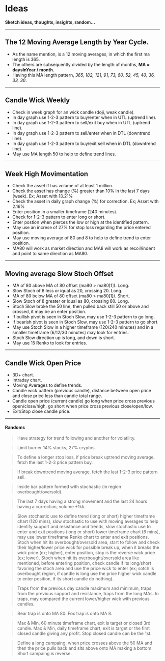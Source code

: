 # Ideas

**Sketch ideas, thoughts, insights, random...**

---

## The 12 Moving Average Length by Year Cycle.
* As the name mention, is a 12 moving averages, in which the first ma length is 365.
* The others are subsequently divided by the length of months, **MA = daysInYear / month**.
* Having this MA length pattern, _365, 182, 121, 91, 73, 60, 52, 45, 40, 36, 33, 30_.

---

## Candle Wick Weekly
* Check in week graph for an wick candle (doji, weak candle).
* In day graph use 1-2-3 pattern to buy/enter when in UTL (uptrend line).
* In day graph use 1-2-3 pattern to sell/exit buy when in UTL (uptrend line).
* In day graph use 1-2-3 pattern to sell/enter when in DTL (downtrend line).
* In day graph use 1-2-3 pattern to buy/exit sell when in DTL (downtrend line).
* May use MA length 50 to help to define trend lines.

---

## Week High Movimentation
* Check the asset if has volume of at least 1 million.
* Check the asset has change (%) greater than 10% in the last 7 days (week). Ex; Asset with 13.21%
* Check the asset in daily graph change (%) for correction. Ex; Asset with 2.16%
* Enter position in a smaller timeframe (240 minutes).
* Check for 1-2-3 pattern to enter long or short.
* Enter postion when pierces the low or high at the identified pattern.
* May use an increse of 27% for stop loss regarding the price entered position.
* May use moving average of 80 and 8 to help to define trend to enter position.
* MA80 will work as market direction and MA8 will work as recoil/indent and point to same direction as MA80.

---

## Moving average Slow Stoch Offset
* MA of 80 above MA of 80 offset (ma80 > ma80[1]). Long.
* Slow Stoch of 8 less or iqual as 20, crossing 20. Long.
* MA of 80 below MA of 80 offset (ma80 > ma80[1]). Short.
* Slow Stoch of 8 greater or iqual as 80, crossing 80. Long.
* Stoch Slow broke the 50 line, then pulled back still 50 or above and crossed, it may be an enter position.
* If bullish pivot is seen in Stoch Slow, may use 1-2-3 pattern to go long.
* If bearish pivot is seen in Stoch Slow, may use 1-2-3 pattern to go short.
* May use Stoch Slow in a higher timeframe (120/240 minutes) and in a smaller timeframe (6/12/30 minutes) may look for entries.
* Stoch Slow direction up is long, and down is short.
* May use 15 Renko to look for entries.

---

## Candle Wick Open Price
* 3D+ chart.
* Intraday chart.
* Moving Averages to define trends.
* Candle wick pattern (previous candle), distance between open price and close price less than candle total range.
* Candle open price (current candle) go long when price cross previous open/close/high, go short when price cross previous close/open/low.
* Exit/Stop close candle price.
---

#### Randoms
> Have strategy for trend following and another for volatility.

> Limit burner 14% stocks, 27% cryptos.

> To define a longer stop loss, if price break uptrend moving average, fetch the last 1-2-3 price pattern buy.

> If break downtrend moving average, fetch the last 1-2-3 price pattern sell.

> Inside bar pattern formed with stochastic (in region overbought/oversold).

> The last 7 days having a strong movement and the last 24 hours having a correction, volume +1kk.

> Slow stochastic use to define trend (long or short) higher timeframe chart (120 mins),
> slow stochastic to use with moving averages to help identify support and resistance and trends,
> slow stochastic use to enter and exit positions (long or short) lower timeframe chart (6 mins),
> may use lower timeframe Renko chart to enter and exit positions.
> Stoch when hit its overbought/oversold area, start to follow and check their higher/lower price wick for possible break up, when it breaks the wick price (ex; higher), enter position, stop is the reverse wick price (ex; lower).
> Stoch when hit its overbought/oversold area like mentioned, before entering position, check candle if its long/short favoring the stoch area and use the price wick to enter (ex; sotch is overbought region, if candle is long use the price higher wick candle to enter position, if its short candle do nothing).

> Traps from the previous day candle maximum and minimum,
> traps from the previous support and resistance,
> traps from the long MAs.
> In traps, may compared the current lower/higher wick with previous candles.

> Bear trap is onto MA 80.
> Fox trap is onto MA 8.

> Max & Min, 60 minute timeframe chart, exit is target or closed 3rd candle.
> Max & Min, daily timeframe chart, exit is target or the first closed candle giving any profit.
> Stop closed candle can be the 1st.

> Define a long campaing, when price crosses above the 50 MA and then the price pulls back and sits above onto MA making a bottom. Short campaing is reverse.
